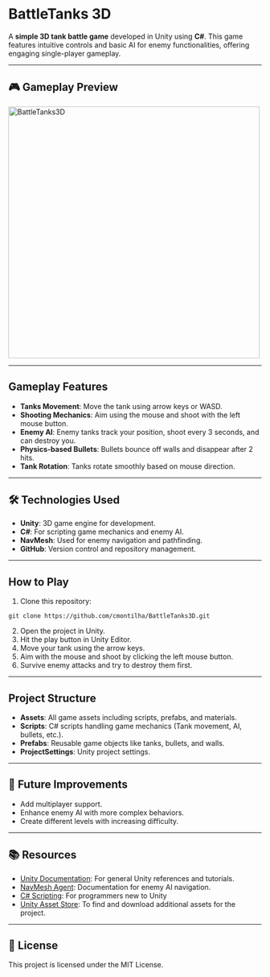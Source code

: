 # BattleTanks 3D

A **simple 3D tank battle game** developed in Unity using **C#**. This game features intuitive controls and basic AI for enemy functionalities, offering engaging single-player gameplay.

---
## 🎮 Gameplay Preview

<img src="./game_play.gif" alt="BattleTanks3D" width="500"/>

---

## Gameplay Features
- **Tanks Movement**: Move the tank using arrow keys or WASD.
- **Shooting Mechanics**: Aim using the mouse and shoot with the left mouse button.
- **Enemy AI**: Enemy tanks track your position, shoot every 3 seconds, and can destroy you.
- **Physics-based Bullets**: Bullets bounce off walls and disappear after 2 hits.
- **Tank Rotation**: Tanks rotate smoothly based on mouse direction.

---

## 🛠️ Technologies Used
- **Unity**: 3D game engine for development.
- **C#**: For scripting game mechanics and enemy AI.
- **NavMesh**: Used for enemy navigation and pathfinding.
- **GitHub**: Version control and repository management.

---

## How to Play
1. Clone this repository:
```
git clone https://github.com/cmontilha/BattleTanks3D.git
```
2. Open the project in Unity.
3. Hit the play button in Unity Editor.
4. Move your tank using the arrow keys.
5. Aim with the mouse and shoot by clicking the left mouse button.
6. Survive enemy attacks and try to destroy them first.

---

## Project Structure
- **Assets**: All game assets including scripts, prefabs, and materials.
- **Scripts**: C# scripts handling game mechanics (Tank movement, AI, bullets, etc.).
- **Prefabs**: Reusable game objects like tanks, bullets, and walls.
- **ProjectSettings**: Unity project settings.

---

## 🚀 Future Improvements
- Add multiplayer support.
- Enhance enemy AI with more complex behaviors.
- Create different levels with increasing difficulty.

---

## 📚 Resources
- [Unity Documentation](https://docs.unity3d.com/): For general Unity references and tutorials.
- [NavMesh Agent](https://docs.unity3d.com/ScriptReference/AI.NavMeshAgent.html): Documentation for enemy AI navigation.
- [C# Scripting](https://unity.com/how-to/programming-unity): For programmers new to Unity
- [Unity Asset Store](https://assetstore.unity.com/): To find and download additional assets for the project.

---

## 📄 License
This project is licensed under the MIT License. 
